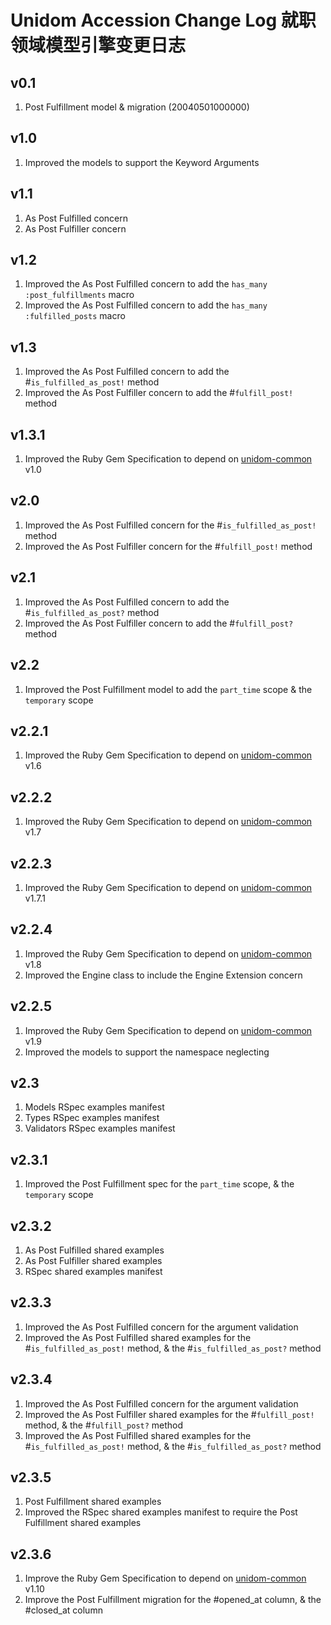 # Unidom Accession Change Log 就职领域模型引擎变更日志

## v0.1
1. Post Fulfillment model & migration (20040501000000)

## v1.0
1. Improved the models to support the Keyword Arguments

## v1.1
1. As Post Fulfilled concern
2. As Post Fulfiller concern

## v1.2
1. Improved the As Post Fulfilled concern to add the ``has_many :post_fulfillments`` macro
2. Improved the As Post Fulfilled concern to add the ``has_many :fulfilled_posts`` macro

## v1.3
1. Improved the As Post Fulfilled concern to add the #``is_fulfilled_as_post!`` method
2. Improved the As Post Fulfiller concern to add the #``fulfill_post!`` method

## v1.3.1
1. Improved the Ruby Gem Specification to depend on [unidom-common](https://github.com/topbitdu/unidom-common) v1.0

## v2.0
1. Improved the As Post Fulfilled concern for the #``is_fulfilled_as_post!`` method
2. Improved the As Post Fulfiller concern for the #``fulfill_post!`` method

## v2.1
1. Improved the As Post Fulfilled concern to add the #``is_fulfilled_as_post?`` method
2. Improved the As Post Fulfiller concern to add the #``fulfill_post?`` method

## v2.2
1. Improved the Post Fulfillment model to add the ``part_time`` scope & the ``temporary`` scope

## v2.2.1
1. Improved the Ruby Gem Specification to depend on [unidom-common](https://github.com/topbitdu/unidom-common) v1.6

## v2.2.2
1. Improved the Ruby Gem Specification to depend on [unidom-common](https://github.com/topbitdu/unidom-common) v1.7

## v2.2.3
1. Improved the Ruby Gem Specification to depend on [unidom-common](https://github.com/topbitdu/unidom-common) v1.7.1

## v2.2.4
1. Improved the Ruby Gem Specification to depend on [unidom-common](https://github.com/topbitdu/unidom-common) v1.8
2. Improved the Engine class to include the Engine Extension concern

## v2.2.5
1. Improved the Ruby Gem Specification to depend on [unidom-common](https://github.com/topbitdu/unidom-common) v1.9
2. Improved the models to support the namespace neglecting

## v2.3
1. Models RSpec examples manifest
2. Types RSpec examples manifest
3. Validators RSpec examples manifest

## v2.3.1
1. Improved the Post Fulfillment spec for the ``part_time`` scope, & the ``temporary`` scope

## v2.3.2
1. As Post Fulfilled shared examples
2. As Post Fulfiller shared examples
3. RSpec shared examples manifest

## v2.3.3
1. Improved the As Post Fulfilled concern for the argument validation
2. Improved the As Post Fulfilled shared examples for the #``is_fulfilled_as_post!`` method, & the #``is_fulfilled_as_post?`` method

## v2.3.4
1. Improved the As Post Fulfilled concern for the argument validation
2. Improved the As Post Fulfiller shared examples for the #``fulfill_post!`` method, & the #``fulfill_post?`` method
3. Improved the As Post Fulfilled shared examples for the #``is_fulfilled_as_post!`` method, & the #``is_fulfilled_as_post?`` method

## v2.3.5
1. Post Fulfillment shared examples
2. Improved the RSpec shared examples manifest to require the Post Fulfillment shared examples

## v2.3.6
1. Improve the Ruby Gem Specification to depend on [unidom-common](https://github.com/topbitdu/unidom-common) v1.10
2. Improve the Post Fulfillment migration for the #opened_at column, & the #closed_at column
